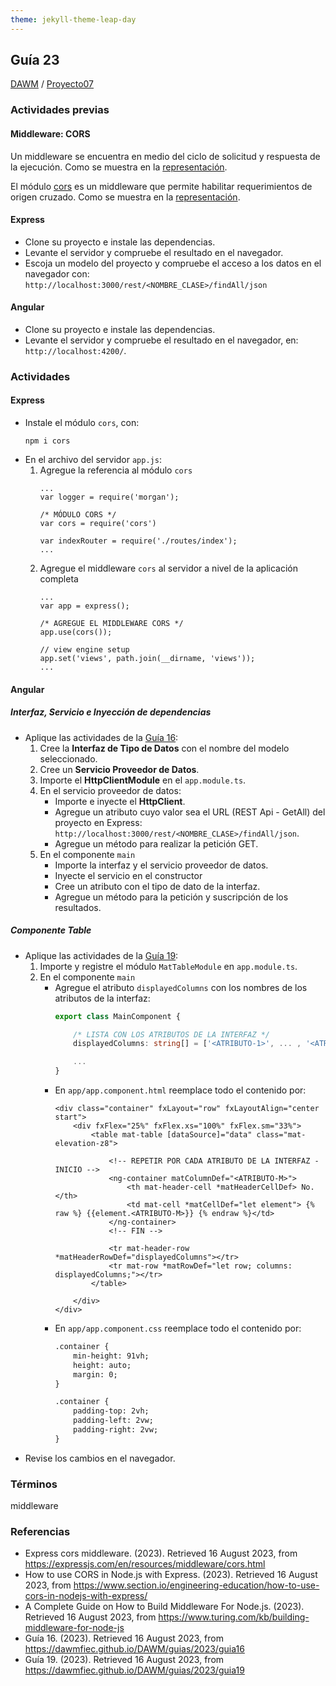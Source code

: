 ```yaml
---
theme: jekyll-theme-leap-day
---
```


## Guía 23

[DAWM](/DAWM/) / [Proyecto07](/DAWM/proyectos/2023/proyecto07)

### Actividades previas

#### Middleware: CORS

Un middleware se encuentra en medio del ciclo de solicitud y respuesta de la ejecución. Como se muestra en la [representación](https://d2mk45aasx86xg.cloudfront.net/How_Node_js_Middleware_works_e09cc37e20.webp).

El módulo [cors](https://expressjs.com/en/resources/middleware/cors.html) es un middleware que permite habilitar requerimientos de origen cruzado. Como se muestra en la [representación](https://d2mk45aasx86xg.cloudfront.net/Express_middleware_11zon_bf752a6bd4.webp).

#### Express

* Clone su proyecto e instale las dependencias.
* Levante el servidor y compruebe el resultado en el navegador.
* Escoja un modelo del proyecto y compruebe el acceso a los datos en el navegador con: `http://localhost:3000/rest/<NOMBRE_CLASE>/findAll/json`

#### Angular

* Clone su proyecto e instale las dependencias.
* Levante el servidor y compruebe el resultado en el navegador, en: `http://localhost:4200/`.


### Actividades

#### Express

* Instale el módulo `cors`, con:
	```
	npm i cors
	```
* En el archivo del servidor `app.js`:
	1. Agregue la referencia al módulo `cors`
		```text
		...
		var logger = require('morgan');

		/* MÓDULO CORS */
		var cors = require('cors')

		var indexRouter = require('./routes/index');
		...
		```
	2. Agregue el middleware `cors` al servidor a nivel de la aplicación completa
		```text
		...
		var app = express();

		/* AGREGUE EL MIDDLEWARE CORS */
		app.use(cors());

		// view engine setup
		app.set('views', path.join(__dirname, 'views'));
		...
		```

#### Angular

##### Interfaz, Servicio e Inyección de dependencias

* Aplique las actividades de la [Guía 16](/DAWM/guias/2023/guia16):
	1. Cree la **Interfaz de Tipo de Datos** con el nombre del modelo seleccionado.
	2. Cree un **Servicio Proveedor de Datos**.
	3. Importe el **HttpClientModule** en el `app.module.ts`.
	4. En el servicio proveedor de datos:
		+ Importe e inyecte el **HttpClient**. 
		+ Agregue un atributo cuyo valor sea el URL (REST Api - GetAll) del proyecto en Express: `http://localhost:3000/rest/<NOMBRE_CLASE>/findAll/json`.
		+ Agregue un método para realizar la petición GET.
	5. En el componente `main`
		+ Importe la interfaz y el servicio proveedor de datos.
		+ Inyecte el servicio en el constructor 
		+ Cree un atributo con el tipo de dato de la interfaz.
		+ Agregue un método para la petición y suscripción de los resultados.

##### Componente Table

* Aplique las actividades de la [Guía 19](/DAWM/guias/2023/guia19):
	1. Importe y registre el módulo `MatTableModule` en `app.module.ts`.
	2. En el componente `main`
		+ Agregue el atributo `displayedColumns` con los nombres de los atributos de la interfaz:
			```typescript
			export class MainComponent {

				/* LISTA CON LOS ATRIBUTOS DE LA INTERFAZ */
				displayedColumns: string[] = ['<ATRIBUTO-1>', ... , '<ATRIBUTO-N>'];

				...
			}
			```
		+ En `app/app.component.html` reemplace todo el contenido por:
			```text
			<div class="container" fxLayout="row" fxLayoutAlign="center start">
			    <div fxFlex="25%" fxFlex.xs="100%" fxFlex.sm="33%">
			        <table mat-table [dataSource]="data" class="mat-elevation-z8">

			            <!-- REPETIR POR CADA ATRIBUTO DE LA INTERFAZ - INICIO -->
			            <ng-container matColumnDef="<ATRIBUTO-M>">
			                <th mat-header-cell *matHeaderCellDef> No. </th>
			                <td mat-cell *matCellDef="let element"> {% raw %} {{element.<ATRIBUTO-M>}} {% endraw %}</td>
			            </ng-container>
			            <!-- FIN -->

			            <tr mat-header-row *matHeaderRowDef="displayedColumns"></tr>
			            <tr mat-row *matRowDef="let row; columns: displayedColumns;"></tr>
			        </table>

			    </div>
			</div>
			```
		+ En `app/app.component.css` reemplace todo el contenido por: 
			```txt
			.container {
			    min-height: 91vh;
			    height: auto;
			    margin: 0;
			}

			.container {
			    padding-top: 2vh;
			    padding-left: 2vw;
			    padding-right: 2vw;
			}
			``` 
* Revise los cambios en el navegador.

### Términos

middleware

### Referencias

* Express cors middleware. (2023). Retrieved 16 August 2023, from https://expressjs.com/en/resources/middleware/cors.html
* How to use CORS in Node.js with Express. (2023). Retrieved 16 August 2023, from https://www.section.io/engineering-education/how-to-use-cors-in-nodejs-with-express/
* A Complete Guide on How to Build Middleware For Node.js. (2023). Retrieved 16 August 2023, from https://www.turing.com/kb/building-middleware-for-node-js
* Guía 16. (2023). Retrieved 16 August 2023, from https://dawmfiec.github.io/DAWM/guias/2023/guia16
* Guía 19. (2023). Retrieved 16 August 2023, from https://dawmfiec.github.io/DAWM/guias/2023/guia19